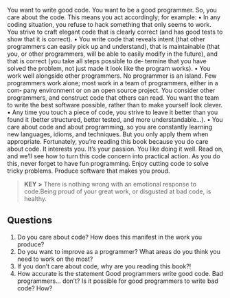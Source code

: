 You want to write good code. You want to be a good programmer. So, you care about
the code. This means you act accordingly; for example:
• In any coding situation, you refuse to hack something that only seems to work. You
strive to craft elegant code that is clearly correct (and has good tests to show that it
is correct).
• You write code that reveals intent (that other programmers can easily pick up and
understand), that is maintainable (that you, or other programmers, will be able to
easily modify in the future), and that is correct (you take all steps possible to de‐
termine that you have solved the problem, not just made it look like the program
works).
• You work well alongside other programmers. No programmer is an island. Few
programmers work alone; most work in a team of programmers, either in a com‐
pany environment or on an open source project. You consider other programmers,
and construct code that others can read. You want the team to write the best software
possible, rather than to make yourself look clever.
• Any time you touch a piece of code, you strive to leave it better than you found it
(better structured, better tested, and more understandable…).
• You care about code and about programming, so you are constantly learning new
languages, idioms, and techniques. But you only apply them when appropriate.
Fortunately, you’re reading this book because you do care about code. It interests you.
It’s your passion. You like doing it well. Read on, and we’ll see how to turn this code
concern into practical action.
As you do this, never forget to have fun programming. Enjoy cutting code to solve tricky
problems. Produce software that makes you proud.

> **KEY >** There is nothing wrong with an emotional response to code.Being proud of your great work, or disgusted at bad code, is healthy.

## Questions

1. Do you care about code? How does this manifest in the work you produce?
2. Do you want to improve as a programmer? What areas do you think you need to
work on the most?
3. If you don’t care about code, why are you reading this book?!
4. How accurate is the statement Good programmers write good code. Bad programmers… don’t? Is it possible for good programmers to write bad code? How?
